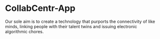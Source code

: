 # CollabCentr-App
Our sole aim is to create a technology that purports the connectivity of like minds, linking people with their talent twins and issuing electronic algorithmic chores.
